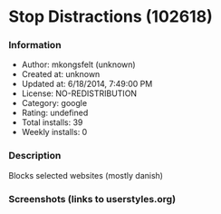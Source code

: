 # Stop Distractions (102618)

### Information
- Author: mkongsfelt (unknown)
- Created at: unknown
- Updated at: 6/18/2014, 7:49:00 PM
- License: NO-REDISTRIBUTION
- Category: google
- Rating: undefined
- Total installs: 39
- Weekly installs: 0


### Description
Blocks selected websites (mostly danish)


### Screenshots (links to userstyles.org)



